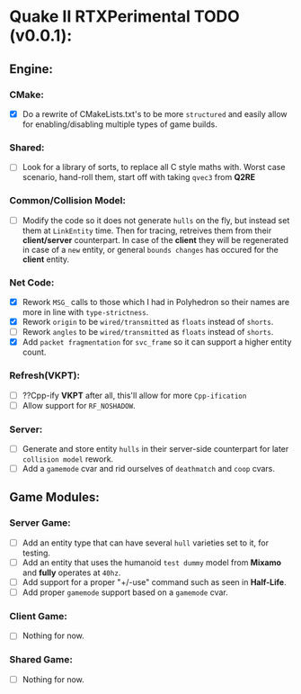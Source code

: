 # Quake II RTXPerimental TODO (v0.0.1):

## Engine:
### CMake:
* [X] Do a rewrite of CMakeLists.txt's to be more ``structured`` and easily allow for enabling/disabling multiple types of game builds.
### Shared:
* [ ] Look for a library of sorts, to replace all C style maths with. Worst case scenario, hand-roll them, start off with taking ``qvec3`` from **Q2RE**
### Common/Collision Model:
* [ ] Modify the code so it does not generate ``hulls`` on the fly, but instead set them at ``LinkEntity`` time. Then for tracing, retreives them from their **client/server** counterpart. In case of the **client** they will be regenerated in case of a ``new`` entity, or general ``bounds changes`` has occured for the **client** entity.
### Net Code:
* [X] Rework ``MSG_`` calls to those which I had in Polyhedron so their names are more in line with ``type-strictness``.
* [X] Rework ``origin`` to be ``wired/transmitted`` as ``floats`` instead of ``shorts``.
* [ ] Rework ``angles`` to be ``wired/transmitted`` as ``floats`` instead of ``shorts``.
* [X] Add ``packet fragmentation`` for ``svc_frame`` so it can support a higher entity count.
### Refresh(VKPT):
* [ ] ??Cpp-ify **VKPT** after all, this'll allow for more ``Cpp-ification``
* [ ] Allow support for ``RF_NOSHADOW``.
### Server:
* [ ] Generate and store entity ``hulls`` in their server-side counterpart for later ``collision model`` rework.
* [ ] Add a ``gamemode`` cvar and rid ourselves of ``deathmatch`` and ``coop`` cvars.

## Game Modules:
### Server Game:
* [ ] Add an entity type that can have several ``hull`` varieties set to it, for testing.
* [ ] Add an entity that uses the humanoid ``test dummy`` model from **Mixamo** and **fully** operates at ``40hz``.
* [ ] Add support for a proper "+/-use" command such as seen in **Half-Life**.
* [ ] Add proper ``gamemode`` support based on a ``gamemode`` cvar.
### Client Game:
* [ ] Nothing for now.
### Shared Game:
* [ ] Nothing for now.